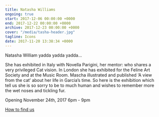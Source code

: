 ```yaml
---
title: Natasha Williams
ongoing: true
start: 2017-12-06 00:00:00 +0000
end: 2017-12-22 00:00:00 +0000
archive: 2017-12-23 00:00:00 +0000
cover: "/media/tasha-header.jpg"
tagline: Icons
date: 2017-11-20 13:38:34 +0000
---
```


Natasha William yadda yadda yadda... 

<!--more-->

She has exhibited in Italy with Novella Parigini, her mentor: who shares a very privileged Cat vision. In London she has exhibited for the Feline Art Society and at the Music Room. Mascha illustrated and published ‘A view from the cat’ about her life in Garcia’s time. So here is the exhibition which tell us she is so sorry to be to much human and wishes to remember more the wet noses and tickling fur.

Opening November 24th, 2017 6pm - 9pm

[How to find us](/contact/)
